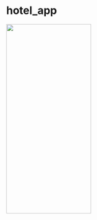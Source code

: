 # hotel_app

<img src="https://github.com/musakhamidullin/hotel_app/assets/94803483/6cacd69d-f38f-41a8-892d-e94a5f42bebd" width="225" height="500"/>



